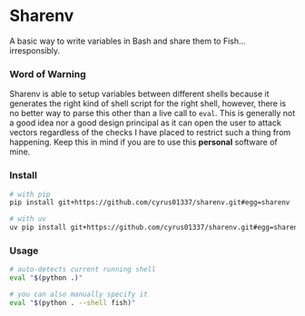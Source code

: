 # Sharenv
A basic way to write variables in Bash and share them to Fish... irresponsibly.

### Word of Warning
Sharenv is able to setup variables between different shells because it generates
the right kind of shell script for the right shell, however, there is no better
way to parse this other than a live call to `eval`. This is generally not a good
idea nor a good design principal as it can open the user to attack vectors
regardless of the checks I have placed to restrict such a thing from happening.
Keep this in mind if you are to use this **personal** software of mine.

### Install
```sh
# with pip
pip install git+https://github.com/cyrus01337/sharenv.git#egg=sharenv

# with uv
uv pip install git+https://github.com/cyrus01337/sharenv.git#egg=sharenv
```

### Usage
```sh
# auto-detects current running shell
eval "$(python .)"

# you can also manually specify it
eval "$(python . --shell fish)"
```
